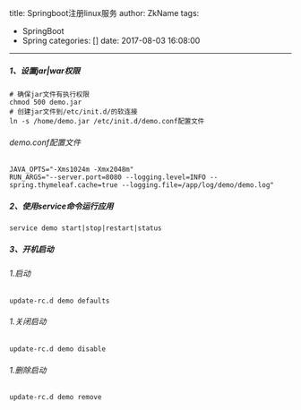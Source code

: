title: Springboot注册linux服务
author: ZkName
tags:
  - SpringBoot
  - Spring
categories: []
date: 2017-08-03 16:08:00
---
##### 1、设置jar|war权限
```shell
# 确保jar文件有执行权限
chmod 500 demo.jar
# 创建jar文件到/etc/init.d/的软连接
ln -s /home/demo.jar /etc/init.d/demo.conf配置文件

```
###### demo.conf配置文件
```shell
JAVA_OPTS="-Xms1024m -Xmx2048m"
RUN_ARGS="--server.port=8080 --logging.level=INFO --spring.thymeleaf.cache=true --logging.file=/app/log/demo/demo.log" 
```
##### 2、使用service命令运行应用
```shell
service demo start|stop|restart|status
```

##### 3、开机启动
###### 1.启动
```shell
update-rc.d demo defaults
```
###### 1.关闭启动
```shell
update-rc.d demo disable
```
###### 1.删除启动
```shell
update-rc.d demo remove
```